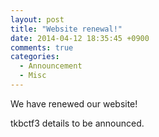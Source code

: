 ```yaml
---
layout: post
title: "Website renewal!"
date: 2014-04-12 18:35:45 +0900
comments: true
categories:
  - Announcement
  - Misc
---
```


We have renewed our website!

tkbctf3 details to be announced.
